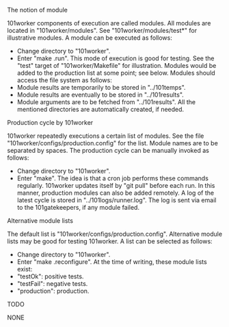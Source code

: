 The notion of module

101worker components of execution are called modules.
All modules are located in "101worker/modules".
See "101worker/modules/test*" for illustrative modules.
A module <x> can be executed as follows:
* Change directory to "101worker".
* Enter "make <x>.run".
This mode of execution is good for testing.
See the "test" target of "101worker/Makefile" for illustration.
Modules would be added to the production list at some point; see below.
Modules should access the file system as follows:
* Module results are temporarily to be stored in "../101temps".
* Module results are eventually to be stored in "../101results".
* Module arguments are to be fetched from "../101results".
All the mentioned directories are automatically created, if needed.


Production cycle by 101worker

101worker repeatedly executions a certain list of modules.
See the file "101worker/configs/production.config" for the list.
Module names are to be separated by spaces.
The production cycle can be manually invoked as follows:
* Change directory to "101worker".
* Enter "make".
The idea is that a cron job performs these commands regularly.
101worker updates itself by "git pull" before each run.
In this manner, production modules can also be added remotely.
A log of the latest cycle is stored in "../101logs/runner.log".
The log is sent via email to the 101gatekeepers, if any module failed.


Alternative module lists

The default list is "101worker/configs/production.config".
Alternative module lists may be good for testing 101worker.
A list <x> can be selected as follows:
* Change directory to "101worker".
* Enter "make <x>.reconfigure".
At the time of writing, these module lists <x> exist:
* "testOk": positive tests.
* "testFail": negative tests.
* "production": production.


TODO

NONE
